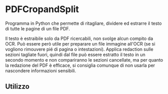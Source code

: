 # PDFCropandSplit
Programma in Python che permette di ritagliare, dividere ed estrarre il testo di tutte le pagine di un file PDF.

Il testo è estraibile solo da PDF ricercabili, non svolge alcun compito da OCR. 
Può essere però utile per preparare un file immagine all'OCR (se si vogliono rimouvere pié di pagina o intestazioni). 
Applica redaction sulle sezioni tagliate fuori, quindi dal file può essere estratto il testo in un secondo momento e 
non compariranno le sezioni cancellate, ma per quanto la redazione del PDF è efficace, si consiglia comunque di non usarla per nascondere informazioni sensibili.

## Utilizzo
